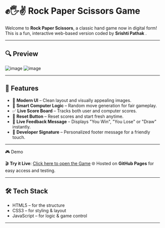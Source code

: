 # ✊🖐✌ Rock Paper Scissors Game

Welcome to **Rock Paper Scissors**, a classic hand game now in digital form!  
This is a fun, interactive web-based version coded by **Srishti Pathak** .

---

## 🔍 Preview

![image](https://github.com/user-attachments/assets/aa1dbf7b-6de6-42cb-84a9-d99e2fc8d384)
![image](https://github.com/user-attachments/assets/386add24-d2c0-4080-af7a-d4aa6dbffe73)

---

## 🚀 Features

- 🎨 **Modern UI** – Clean layout and visually appealing images.
- 🧠 **Smart Computer Logic** – Random move generation for fair gameplay.
- ✅ **Live Score Board** – Tracks both user and computer scores.
- 🔁 **Reset Button** – Reset scores and start fresh anytime.
- 🔔 **Live Feedback Message** – Displays "You Win", "You Lose" or "Draw" instantly.
- 💌 **Developer Signature** – Personalized footer message for a friendly touch.

---

🎮 Demo

🎬 **Try it Live**: [Click here to open the Game](https://srish-pathak.github.io/Rock-Paper-Scissor/)
🌐 Hosted on **GitHub Pages** for easy access and testing.

---

## 🛠️ Tech Stack

- HTML5 – for the structure  
- CSS3 – for styling & layout  
- JavaScript – for logic & game control

---
